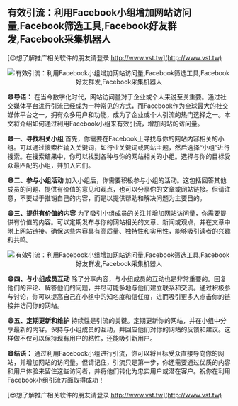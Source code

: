 ## **有效引流：利用Facebook小组增加网站访问量,Facebook筛选工具,Facebook好友群发,Facebook采集机器人**

[😍想了解推广相关软件的朋友请登录 http://www.vst.tw](http://www.vst.tw)

 <center><img src="https://vst.tw/MP4/tuiguang/png/5.png" alt="有效引流：利用Facebook小组增加网站访问量,Facebook筛选工具,Facebook好友群发,Facebook采集机器人"></center>

**😄导语：**
在当今数字化时代，网站访问量对于企业或个人来说至关重要。通过社交媒体平台进行引流已经成为一种常见的方式，而Facebook作为全球最大的社交媒体平台之一，拥有众多用户和功能，成为了企业或个人引流的热门选择之一。本文将介绍如何通过利用Facebook小组来有效引流，增加网站的访问量。

**😄一、寻找相关小组**
首先，你需要在Facebook上寻找与你的网站内容相关的小组。可以通过搜索栏输入关键词，如行业关键词或网站主题，然后选择“小组”进行搜索。在搜索结果中，你可以找到各种与你的网站相关的小组。选择与你的目标受众最匹配的小组，并加入它们。

**😄二、参与小组活动**
加入小组后，你需要积极参与小组的活动。这包括回答其他成员的问题、提供有价值的意见和观点，也可以分享你的文章或网站链接。但请注意，不要过于推销自己的内容，而是以提供帮助和解决问题为主要目的。

**😄三、提供有价值的内容**
为了吸引小组成员的关注并增加网站访问量，你需要提供有价值的内容。可以定期发布与你的网站相关的文章、新闻或观点，并在文章中附上网站链接。确保这些内容具有高质量、独特性和实用性，能够吸引读者的兴趣和共鸣。

 <center><img src="https://vst.tw/MP4/tuiguang/png/3.png" alt="有效引流：利用Facebook小组增加网站访问量,Facebook筛选工具,Facebook好友群发,Facebook采集机器人"></center>

**😄四、与小组成员互动**
除了分享内容，与小组成员的互动也是非常重要的。回复他们的评论、解答他们的问题，并尽可能多地与他们建立联系和交流。通过积极参与讨论，你可以提高自己在小组中的知名度和信任度，进而吸引更多人点击你的链接并访问你的网站。

**😄五、定期更新和维护**
持续性是引流的关键。定期更新你的网站，并在小组中分享最新的内容。保持与小组成员的互动，并回应他们对你的网站的反馈和建议。这样做不仅可以保持现有用户的粘性，还能吸引新用户。

**😄结语：**
通过利用Facebook小组进行引流，你可以将目标受众直接导向你的网站，并增加网站的访问量。但请记住，引流只是第一步，你还需要通过优质的内容和用户体验来留住这些访问者，并将他们转化为忠实用户或潜在客户。祝你在利用Facebook小组引流方面取得成功！

[😍想了解推广相关软件的朋友请登录 http://www.vst.tw](http://www.vst.tw)



